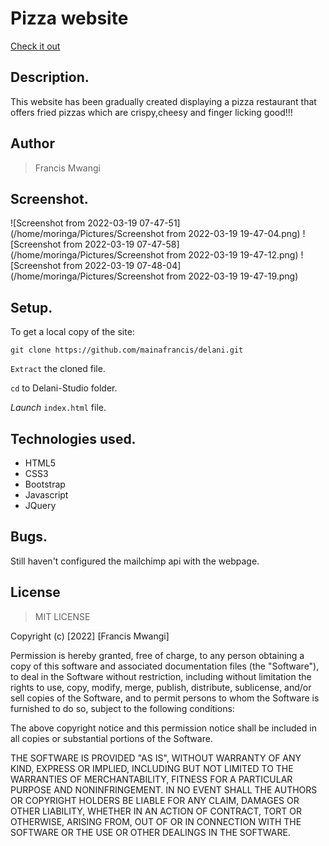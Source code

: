 # Pizza website

[Check it out](https://mainafrancis.github.io/tantalizing-pizza/)
## Description.
This website has been gradually created displaying a pizza restaurant that offers fried pizzas which are crispy,cheesy and finger licking good!!!

## Author
>Francis Mwangi

## Screenshot.
![Screenshot from 2022-03-19 07-47-51](/home/moringa/Pictures/Screenshot from 2022-03-19 19-47-04.png)
![Screenshot from 2022-03-19 07-47-58](/home/moringa/Pictures/Screenshot from 2022-03-19 19-47-12.png)
![Screenshot from 2022-03-19 07-48-04](/home/moringa/Pictures/Screenshot from 2022-03-19 19-47-19.png)


## Setup.
To get a local copy of the site:

`git clone https://github.com/mainafrancis/delani.git`

`Extract` the cloned file.

`cd` to Delani-Studio folder.

*Launch* `index.html` file.

## Technologies used.
* HTML5
* CSS3
* Bootstrap
* Javascript
* JQuery

## Bugs.
Still haven't configured the mailchimp api with the webpage.

## License
>MIT LICENSE


Copyright (c) [2022] [Francis Mwangi]

Permission is hereby granted, free of charge, to any person obtaining a copy
of this software and associated documentation files (the "Software"), to deal
in the Software without restriction, including without limitation the rights
to use, copy, modify, merge, publish, distribute, sublicense, and/or sell
copies of the Software, and to permit persons to whom the Software is
furnished to do so, subject to the following conditions:

The above copyright notice and this permission notice shall be included in all
copies or substantial portions of the Software.

THE SOFTWARE IS PROVIDED "AS IS", WITHOUT WARRANTY OF ANY KIND, EXPRESS OR
IMPLIED, INCLUDING BUT NOT LIMITED TO THE WARRANTIES OF MERCHANTABILITY,
FITNESS FOR A PARTICULAR PURPOSE AND NONINFRINGEMENT. IN NO EVENT SHALL THE
AUTHORS OR COPYRIGHT HOLDERS BE LIABLE FOR ANY CLAIM, DAMAGES OR OTHER
LIABILITY, WHETHER IN AN ACTION OF CONTRACT, TORT OR OTHERWISE, ARISING FROM,
OUT OF OR IN CONNECTION WITH THE SOFTWARE OR THE USE OR OTHER DEALINGS IN THE
SOFTWARE.
